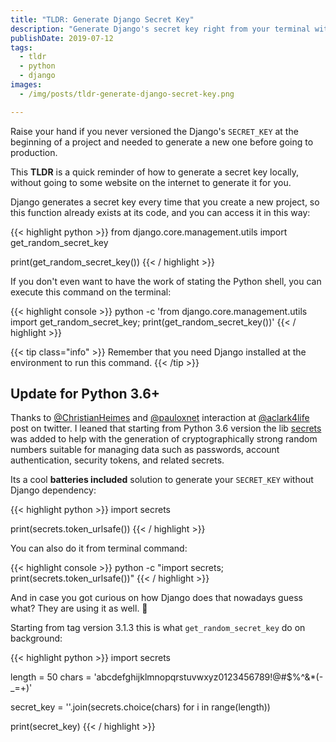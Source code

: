 ```yaml
---
title: "TLDR: Generate Django Secret Key"
description: "Generate Django's secret key right from your terminal without needing to risk yourself on any website"
publishDate: 2019-07-12
tags:
  - tldr
  - python
  - django
images:
  - /img/posts/tldr-generate-django-secret-key.png

---
```


Raise your hand if you never versioned the Django's `SECRET_KEY` at the beginning of a project and needed to generate a new one before going to production.

This **TLDR** is a quick reminder of how to generate a secret key locally, without going to some website on the internet to generate it for you.

Django generates a secret key every time that you create a new project, so this function already exists at its code, and you can access it in this way:

{{< highlight python >}}
from django.core.management.utils import get_random_secret_key

print(get_random_secret_key())
{{< / highlight >}}

If you don't even want to have the work of stating the Python shell, you can execute this command on the terminal:

{{< highlight console >}}
python -c 'from django.core.management.utils import get_random_secret_key; print(get_random_secret_key())'
{{< / highlight >}}

{{< tip class="info" >}}
Remember that you need Django installed at the environment to run this command.
{{< /tip >}}

## Update for Python 3.6+

Thanks to [@ChristianHeimes](https://twitter.com/ChristianHeimes) and [@pauloxnet](https://twitter.com/pauloxnet) interaction at [@aclark4life](https://twitter.com/aclark4life) post on twitter. I leaned that starting from Python 3.6 version the lib [secrets](https://docs.python.org/3/library/secrets.html) was added to help with the generation of cryptographically strong random numbers suitable for managing data such as passwords, account authentication, security tokens, and related secrets.

Its a cool **batteries included** solution to generate your `SECRET_KEY` without Django dependency:

{{< highlight python >}}
import secrets

print(secrets.token_urlsafe())
{{< / highlight >}}

You can also do it from terminal command:

{{< highlight console >}}
python -c "import secrets; print(secrets.token_urlsafe())"
{{< / highlight >}}

And in case you got curious on how Django does that nowadays guess what? They are using it as well. 🎉

Starting from tag version 3.1.3 this is what `get_random_secret_key` do on background:

{{< highlight python >}}
import secrets

length = 50
chars = 'abcdefghijklmnopqrstuvwxyz0123456789!@#$%^&*(-_=+)'

secret_key = ''.join(secrets.choice(chars) for i in range(length))

print(secret_key)
{{< / highlight >}}
